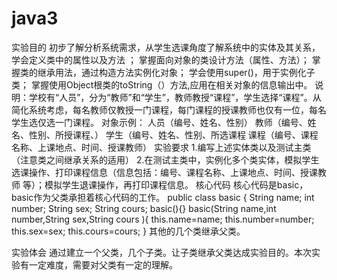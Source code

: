 # java3
实验目的
初步了解分析系统需求，从学生选课角度了解系统中的实体及其关系，学会定义类中的属性以及方法 ；
掌握面向对象的类设计方法（属性、方法）；
掌握类的继承用法，通过构造方法实例化对象；
学会使用super()，用于实例化子类；
掌握使用Object根类的toString（）方法,应用在相关对象的信息输出中。
说明：学校有“人员”，分为“教师”和“学生”，教师教授“课程”，学生选择“课程”。从简化系统考虑，每名教师仅教授一门课程，每门课程的授课教师也仅有一位，每名学生选仅选一门课程。
对象示例：	人员（编号、姓名、性别）
教师（编号、姓名、性别、所授课程、）
学生（编号、姓名、性别、所选课程
课程（编号、课程名称、上课地点、时间、授课教师）
实验要求
1.编写上述实体类以及测试主类（注意类之间继承关系的适用）
2.在测试主类中，实例化多个类实体，模拟学生选课操作、打印课程信息（信息包括：编号、课程名称、上课地点、时间、授课教师 等）；模拟学生退课操作，再打印课程信息。
核心代码 核心代码是basic，basic作为父类承担着核心代码的工作。 
public class basic { String name; int number; String sex; String cours; basic(){} basic(String name,int number,String sex,String cours ){ this.name=name; this.number=number; this.sex=sex; this.cours=cours; }
其他的几个类继承父类。

实验体会
通过建立一个父类，几个子类。让子类继承父类达成实验目的。本次实验有一定难度，需要对父类有一定的理解。
